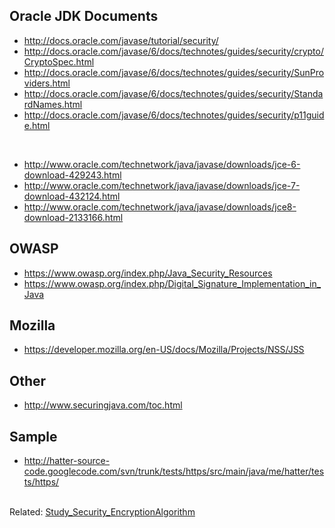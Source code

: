 ## Oracle JDK Documents ##
  * http://docs.oracle.com/javase/tutorial/security/
  * http://docs.oracle.com/javase/6/docs/technotes/guides/security/crypto/CryptoSpec.html
  * http://docs.oracle.com/javase/6/docs/technotes/guides/security/SunProviders.html
  * http://docs.oracle.com/javase/6/docs/technotes/guides/security/StandardNames.html
  * http://docs.oracle.com/javase/6/docs/technotes/guides/security/p11guide.html

<br>
<ul><li><a href='http://www.oracle.com/technetwork/java/javase/downloads/jce-6-download-429243.html'>http://www.oracle.com/technetwork/java/javase/downloads/jce-6-download-429243.html</a>
</li><li><a href='http://www.oracle.com/technetwork/java/javase/downloads/jce-7-download-432124.html'>http://www.oracle.com/technetwork/java/javase/downloads/jce-7-download-432124.html</a>
</li><li><a href='http://www.oracle.com/technetwork/java/javase/downloads/jce8-download-2133166.html'>http://www.oracle.com/technetwork/java/javase/downloads/jce8-download-2133166.html</a></li></ul>


<h2>OWASP</h2>
<ul><li><a href='https://www.owasp.org/index.php/Java_Security_Resources'>https://www.owasp.org/index.php/Java_Security_Resources</a>
</li><li><a href='https://www.owasp.org/index.php/Digital_Signature_Implementation_in_Java'>https://www.owasp.org/index.php/Digital_Signature_Implementation_in_Java</a></li></ul>


<h2>Mozilla</h2>
<ul><li><a href='https://developer.mozilla.org/en-US/docs/Mozilla/Projects/NSS/JSS'>https://developer.mozilla.org/en-US/docs/Mozilla/Projects/NSS/JSS</a></li></ul>


<h2>Other</h2>
<ul><li><a href='http://www.securingjava.com/toc.html'>http://www.securingjava.com/toc.html</a></li></ul>


<h2>Sample</h2>
<ul><li><a href='http://hatter-source-code.googlecode.com/svn/trunk/tests/https/src/main/java/me/hatter/tests/https/'>http://hatter-source-code.googlecode.com/svn/trunk/tests/https/src/main/java/me/hatter/tests/https/</a></li></ul>

<br>
Related: <a href='Study_Security_EncryptionAlgorithm.md'>Study_Security_EncryptionAlgorithm</a>